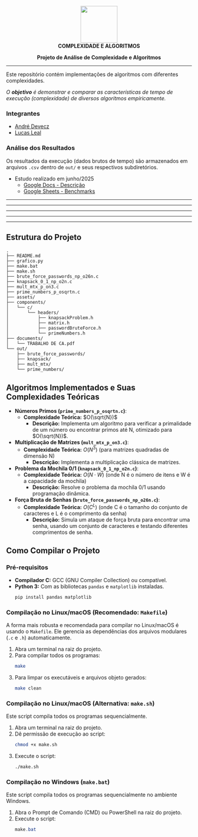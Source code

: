 <p align="center">
    <img src="assets/PUCMinas.ico" height="100"/>
    <br>
    <b>COMPLEXIDADE E ALGORITMOS</b>
</p>

<p align="center">
    <b>Projeto de Análise de Complexidade e Algoritmos</b>
</p>

---

Este repositório contém implementações de algoritmos com diferentes complexidades.

*O **objetivo** é demonstrar e comparar as características de tempo de execução (complexidade) de diversos algoritmos empiricamente.*

### Integrantes
- [André Devecz](https://github.com/andevecz)
- [Lucas Leal](https://github.com/lucaslealll)

### Análise dos Resultados

Os resultados da execução (dados brutos de tempo) são armazenados em arquivos `.csv` dentro de `out/` e seus respectivos subdiretórios. 

- Estudo realizado em junho/2025
  - [Google Docs - Descrição](https://docs.google.com/document/d/1MDQYh6mNBsZx3_Goju74-0lNaAh_vUGkH9MK_AMex-4)
  - [Google Sheets - Benchmarks](https://docs.google.com/spreadsheets/d/1HmAKi6vov4yn2fo5vT36J787xJaFD3nbQEMhIbFZSM0)

---
---
---
---
---

## Estrutura do Projeto
```
.
├── README.md
├── grafico.py
├── make.bat
├── make.sh
├── brute_force_passwords_np_o26n.c
├── knapsack_0_1_np_o2n.c
├── mult_mtx_p_on3.c
├── prime_numbers_p_osqrtn.c
├── assets/
├── components/
│   └── c/
│       └── headers/
│           ├── knapsackProblem.h
│           ├── matrix.h
│           ├── passwordBruteForce.h
│           └── primeNumbers.h
├── documents/
│   └── TRABALHO DE CA.pdf
└── out/
    ├── brute_force_passwords/
    ├── knapsack/
    ├── mult_mtx/
    └── prime_numbers/
```


## Algoritmos Implementados e Suas Complexidades Teóricas

* **Números Primos (`prime_numbers_p_osqrtn.c`)**:
    * **Complexidade Teórica:** $O(\sqrt{N})$
      * **Descrição:** Implementa um algoritmo para verificar a primalidade de um número ou encontrar primos até N, otimizado para $O(\sqrt{N})$.
* **Multiplicação de Matrizes (`mult_mtx_p_on3.c`)**:
    * **Complexidade Teórica:** $O(N^3)$ (para matrizes quadradas de dimensão N)
      * **Descrição:** Implementa a multiplicação clássica de matrizes.
* **Problema da Mochila 0/1 (`knapsack_0_1_np_o2n.c`)**:
    * **Complexidade Teórica:** $O(N \cdot W)$ (onde N é o número de itens e W é a capacidade da mochila)
      * **Descrição:** Resolve o problema da mochila 0/1 usando programação dinâmica.
* **Força Bruta de Senhas (`brute_force_passwords_np_o26n.c`)**:
    * **Complexidade Teórica:** $O(C^L)$ (onde C é o tamanho do conjunto de caracteres e L é o comprimento da senha)
      * **Descrição:** Simula um ataque de força bruta para encontrar uma senha, usando um conjunto de caracteres e testando diferentes comprimentos de senha.

## Como Compilar o Projeto

### Pré-requisitos

* **Compilador C:** GCC (GNU Compiler Collection) ou compatível.
* **Python 3:** Com as bibliotecas `pandas` e `matplotlib` instaladas.
    ```bash
    pip install pandas matplotlib
    ```

### Compilação no Linux/macOS (Recomendado: `Makefile`)

A forma mais robusta e recomendada para compilar no Linux/macOS é usando o `Makefile`. Ele gerencia as dependências dos arquivos modulares (`.c` e `.h`) automaticamente.

1.  Abra um terminal na raiz do projeto.
2.  Para compilar todos os programas:
    ```bash
    make
    ```
3.  Para limpar os executáveis e arquivos objeto gerados:
    ```bash
    make clean
    ```

### Compilação no Linux/macOS (Alternativa: `make.sh`)

Este script compila todos os programas sequencialmente.

1.  Abra um terminal na raiz do projeto.
2.  Dê permissão de execução ao script:
    ```bash
    chmod +x make.sh
    ```
3.  Execute o script:
    ```bash
    ./make.sh
    ```

### Compilação no Windows (`make.bat`)

Este script compila todos os programas sequencialmente no ambiente Windows.

1.  Abra o Prompt de Comando (CMD) ou PowerShell na raiz do projeto.
2.  Execute o script:
    ```powershell
    make.bat
    ```
